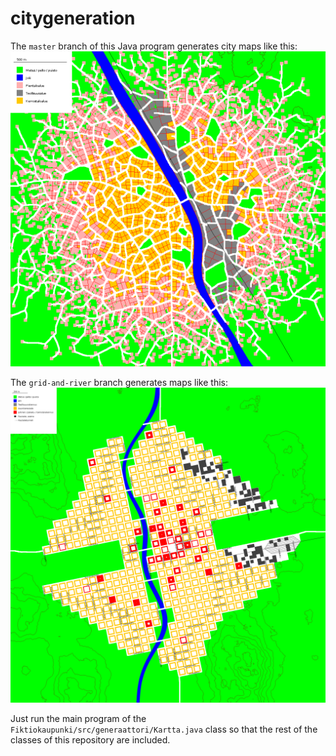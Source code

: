 # citygeneration

The `master` branch of this Java program generates city maps like this:
![](https://github.com/kauko-i/citygeneration/blob/master/sotku.png)

The `grid-and-river` branch generates maps like this:
![](https://github.com/kauko-i/citygeneration/blob/master/ruutu.png)

Just run the main program of the `Fiktiokaupunki/src/generaattori/Kartta.java` class so that the rest of the classes of this repository are included.
